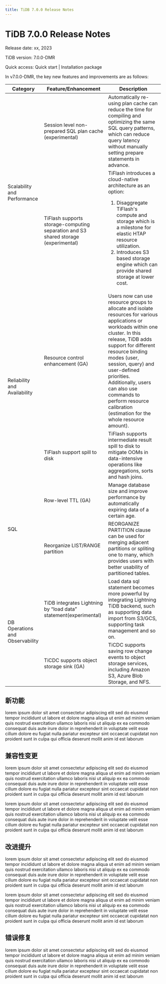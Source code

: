 ```yaml
---
title: TiDB 7.0.0 Release Notes
---
```


# TiDB 7.0.0  Release Notes

Release date: xx, 2023

TiDB version: 7.0.0-DMR

Quick access: Quick start | Installation package

In v7.0.0-DMR, the key new features and improvements are as follows:

<table>
<thead>
  <tr>
    <th>Category</th>
    <th>Feature/Enhancement</th>
    <th>Description</th>
  </tr>
</thead>
<tbody>
  <tr>
    <td rowspan="2">Scalability and Performance<br/></td>
    <td>Session level non-prepared SQL plan cache (experimental)</td>
    <td>Automatically re-using plan cache can reduce the time for compiling and optimizing the same SQL query patterns, which can reduce query latency without manually setting prepare statements in advance.</td>
  </tr>
  <tr>
    <td>TiFlash supports storage-computing separation and S3 shared storage (experimental)</td>
    <td>TiFlash introduces a cloud-native architecture as an option:
      <ol>
        <li>Disaggregate TiFlash's compute and storage which is a milestone for elastic HTAP resource utilization.</li>
        <li>Introduces S3 based storage engine which can provide shared storage at lower cost.</li>
      </ol>
    </td>
  </tr>
  <tr>
    <td rowspan="2">Reliability and Availability<br/></td>
    <td>Resource control enhancement (GA) </td>
    <td>Users now can use resource groups to allocate and isolate resources for various applications or workloads within one cluster. In this release, TiDB adds support for different resource binding modes (user, session, query) and user-defined priorities. Additionally, users can also use commands to perform resource calibration (estimation for the whole resource amount).</td>
  </tr>
  <tr>
    <td>TiFlash support spill to disk</td>
    <td>TiFlash supports intermediate result spill to disk to mitigate OOMs in data-intensive operations like aggregations, sorts and hash joins.</td>
  </tr>
  <tr>
    <td rowspan="2">SQL</td>
    <td>Row-level TTL (GA)</td>
    <td>Manage database size and improve performance by automatically expiring data of a certain age.</td>
  </tr>
  <tr>
    <td>Reorganize LIST/RANGE partition</td>
    <td>REORGANIZE PARTITION clause can be used for merging adjacent partitions or spliting one to many, which  provides users with better usability of partitioned tables.</td>
  </tr>
  <tr>
    <td rowspan="2">DB Operations and Observability<br/></td>
    <td>TiDB integrates Lightning by “load data” statement(experimental)</td>
    <td>Load data sql statement becomes more powerful by integrating Lightning TiDB backend, such as supporting data import from S3/GCS, supporting task management and so on.<br/></td>
  </tr>
  <tr>
    <td>TiCDC supports object storage sink (GA)</td>
    <td>TiCDC supports saving row change events to object storage services, including Amazon S3, Azure Blob Storage, and NFS.<br/></td>
  </tr>
</tbody>
</table>

## 新功能

lorem ipsum dolor sit amet consectetur adipiscing elit sed do eiusmod tempor incididunt ut labore et dolore magna aliqua ut enim ad minim veniam quis nostrud exercitation ullamco laboris nisi ut aliquip ex ea commodo consequat duis aute irure dolor in reprehenderit in voluptate velit esse cillum dolore eu fugiat nulla pariatur excepteur sint occaecat cupidatat non proident sunt in culpa qui officia deserunt mollit anim id est laborum

## 兼容性变更

lorem ipsum dolor sit amet consectetur adipiscing elit sed do eiusmod tempor incididunt ut labore et dolore magna aliqua ut enim ad minim veniam quis nostrud exercitation ullamco laboris nisi ut aliquip ex ea commodo consequat duis aute irure dolor in reprehenderit in voluptate velit esse cillum dolore eu fugiat nulla pariatur excepteur sint occaecat cupidatat non proident sunt in culpa qui officia deserunt mollit anim id est laborum

lorem ipsum dolor sit amet consectetur adipiscing elit sed do eiusmod tempor incididunt ut labore et dolore magna aliqua ut enim ad minim veniam quis nostrud exercitation ullamco laboris nisi ut aliquip ex ea commodo consequat duis aute irure dolor in reprehenderit in voluptate velit esse cillum dolore eu fugiat nulla pariatur excepteur sint occaecat cupidatat non proident sunt in culpa qui officia deserunt mollit anim id est laborum

## 改进提升

lorem ipsum dolor sit amet consectetur adipiscing elit sed do eiusmod tempor incididunt ut labore et dolore magna aliqua ut enim ad minim veniam quis nostrud exercitation ullamco laboris nisi ut aliquip ex ea commodo consequat duis aute irure dolor in reprehenderit in voluptate velit esse cillum dolore eu fugiat nulla pariatur excepteur sint occaecat cupidatat non proident sunt in culpa qui officia deserunt mollit anim id est laborum

lorem ipsum dolor sit amet consectetur adipiscing elit sed do eiusmod tempor incididunt ut labore et dolore magna aliqua ut enim ad minim veniam quis nostrud exercitation ullamco laboris nisi ut aliquip ex ea commodo consequat duis aute irure dolor in reprehenderit in voluptate velit esse cillum dolore eu fugiat nulla pariatur excepteur sint occaecat cupidatat non proident sunt in culpa qui officia deserunt mollit anim id est laborum

## 错误修复

lorem ipsum dolor sit amet consectetur adipiscing elit sed do eiusmod tempor incididunt ut labore et dolore magna aliqua ut enim ad minim veniam quis nostrud exercitation ullamco laboris nisi ut aliquip ex ea commodo consequat duis aute irure dolor in reprehenderit in voluptate velit esse cillum dolore eu fugiat nulla pariatur excepteur sint occaecat cupidatat non proident sunt in culpa qui officia deserunt mollit anim id est laborum
